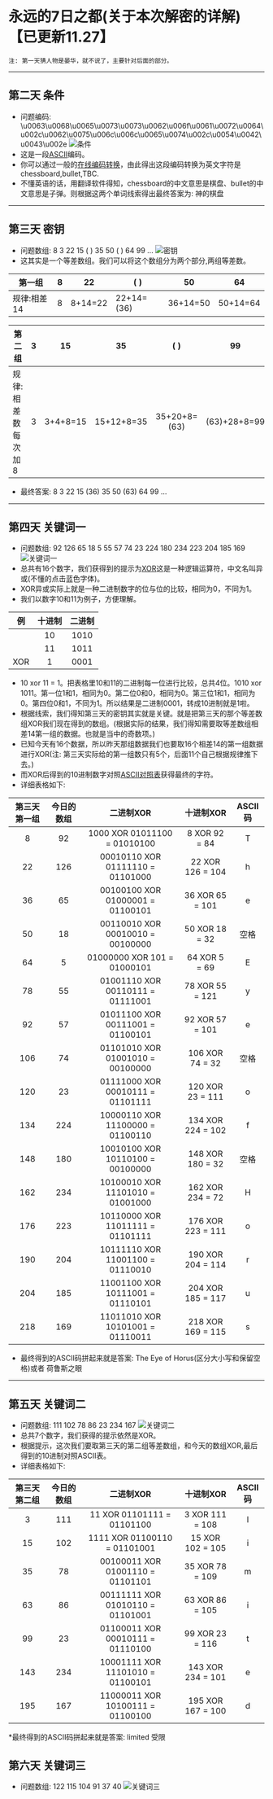 # 永远的7日之都(关于本次解密的详解)  【已更新11.27】
    注: 第一天猜人物是晏华，就不说了，主要针对后面的部分。  
___
## 第二天 条件
* 问题编码: \u0063\u0068\u0065\u0073\u0073\u0062\u006f\u0061\u0072\u0064\u002c\u0062\u0075\u006c\u006c\u0065\u0074\u002c\u0054\u0042\u0043\u002e
![条件](https://github.com/XMDS/YYD7RZD/blob/master/%E6%9D%A1%E4%BB%B6.jpg)
* 这是一段[ASCII](https://m.baidu.com/sf_bk/item/ASCII/309296?fr=aladdin&ms=1&rid=11039219159295600557)编码。
* 你可以通过一般的[在线编码转换](http://tool.oschina.net/encode?type=3)，由此得出这段编码转换为英文字符是chessboard,bullet,TBC.
* 不懂英语的话，用翻译软件得知，chessboard的中文意思是棋盘、bullet的中文意思是子弹。则根据这两个单词线索得出最终答案为: 神的棋盘
___
## 第三天  密钥
* 问题数组: 8 3 22 15 ( ) 35 50 ( ) 64 99 … 
![密钥](https://github.com/XMDS/YYD7RZD/blob/master/%E5%AF%86%E9%92%A5.jpg)
* 这其实是一个等差数组。我们可以将这个数组分为两个部分,两组等差数。

|第一组|8|22|( )|50|64|
|-------- | :--------: | :--------: |-------- | :--------: | :--------: |
|规律:相差14|8|8+14=22|22+14=(36)|36+14=50|50+14=64|

|第二组|3|15|35|( )|99|
|-------- | :--------: | :--------: |-------- | :--------: | :--------: |
|规律:相差数每次加8|3|3+4+8=15|15+12+8=35|35+20+8=(63)|(63)+28+8=99|
* 最终答案: 8 3 22 15 (36) 35 50 (63) 64 99 … 
___
## 第四天 关键词一
* 问题数组: 92 126 65 18 5 55 57 74 23 224 180 234 223 204 185 169
![关键词一](https://github.com/XMDS/YYD7RZD/blob/master/%E5%85%B3%E9%94%AE%E8%AF%8D%E4%B8%80.jpg)
* 总共有16个数字，我们获得到的提示为[XOR](https://baike.baidu.com/item/%E5%BC%82%E6%88%96/10993677?fr=aladdin)这是一种逻辑运算符，中文名叫异或(不懂的点击蓝色字体)。
* XOR异或实际上就是一种二进制数字的位与位的比较，相同为0，不同为1。
* 我们以数字10和11为例子，方便理解。  

|例|十进制|二进制|
|-------- | :--------: | :--------: |
| |10|1010|
| |11|1011|
|XOR|1|0001|
* 10 xor 11 = 1。把表格里10和11的二进制每一位进行比较，总共4位。1010 xor 1011。第一位1和1，相同为0。第二位0和0，相同为0。第三位1和1，相同为0。第四位0和1，不同为1。所以结果是二进制0001，转成10进制就是1啦。
* 根据线索，我们得知第三天的密钥其实就是关键。就是把第三天的那个等差数组XOR我们现在得到的数组。(根据实际的结果，我们得知需要取等差数组相差14第一组的数据。也就是当中的奇数项。)
* 已知今天有16个数据，所以昨天那组数据我们也要取16个相差14的第一组数据进行XOR(注: 第三天实际给的第一组数只有5个，后面11个自己根据规律推下去。)
* 而XOR后得到的10进制数字对照[ASCII对照表](https://m.baidu.com/from=1000953f/bd_page_type=1/ssid=874ec3ced4c2ccecb5d8c246/uid=0/pu=usm%403%2Csz%40320_1002%2Cta%40iphone_2_8.0_2_12137.1/baiduid=C8A5E5DDA60ABA7BA1165A21A9735BD5/w=0_10_/t=iphone/l=3/tc?ref=www_iphone&lid=10019240090693570267&order=5&fm=alop&isAtom=1&is_baidu=0&tj=www_normal_5_0_10_title&vit=osres&m=8&srd=1&cltj=cloud_title&asres=1&title=ASCII%E7%A0%81%E5%AF%B9%E7%85%A7%E8%A1%A8&dict=32&wd=&eqid=8b0b7dc73d249000100000065bf9c998&w_qd=IlPT2AEptyoA_yi9D5CoIaPsHosWaa&tcplug=1&sec=34437&di=8fed3b3b94e1bb8c&bdenc=1&tch=124.274.300.1239.2.756&nsrc=IlPT2AEptyoA_yixCFOxXnANedT62v3IEhmOKWBLATm7pE37xPraFBEsRDD5LXKNHVKwd9SKa26YtXPP_q&clk_type=1&l=1&baiduid=C8A5E5DDA60ABA7BA1165A21A9735BD5&w=0_10_ascii%E7%A0%81%E8%A1%A8&t=iphone&from=1000953f&ssid=874ec3ced4c2ccecb5d8c246&uid=0&bd_page_type=1&pu=usm%403%2Csz%40320_1002%2Cta%40iphone_2_8.0_2_12137.1&clk_info=%7B%22srcid%22%3A1599%2C%22tplname%22%3A%22www_normal%22%2C%22t%22%3A1543096759563%2C%22xpath%22%3A%22div-article-section-div-div-a-div-div-span%22%7D&sfOpen=1)获得最终的字符。
* 详细表格如下:  

|第三天第一组|今日的数组|二进制XOR|十进制XOR|ASCII码|  
| :--------: | :--------: | :--------: | :--------: | :-------:|
|8|92|1000 XOR 01011100 = 01010100|8 XOR 92 = 84|T|  
|22|126|00010110 XOR 01111110 = 01101000|22 XOR 126 = 104|h|
|36|65|00100100 XOR 01000001 = 01100101|36 XOR 65 = 101|e|
|50|18|00110010 XOR 00010010 = 00100000|50 XOR 18 = 32|空格|
|64|5|01000000 XOR 101 = 01000101|64 XOR 5 = 69|E|
|78|55|01001110 XOR 00110111 = 01111001|78 XOR 55 = 121|y|
|92|57|01011100 XOR 00111001 = 01100101|92 XOR 57 = 101|e|
|106|74|01101010 XOR 01001010 = 00100000|106 XOR 74 = 32|空格|
|120|23|01111000 XOR 00010111 = 01101111|120 XOR 23 = 111|o|
|134|224|10000110 XOR 11100000 = 01100110|134 XOR 224 = 102|f|
|148|180|10010100 XOR 10110100 = 00100000|148 XOR 180 = 32|空格|
|162|234|10100010 XOR 11101010 = 01001000|162 XOR 234 = 72|H|
|176|223|10110000 XOR 11011111 = 01101111|176 XOR 223 = 111|o|
|190|204|10111110 XOR 11001100 = 01110010|190 XOR 204 = 114|r|
|204|185|11001100 XOR 10111001 = 01110101|204 XOR 185 = 117|u|
|218|169|11011010 XOR 10101001 = 01110011|218 XOR 169 = 115|s|

* 最终得到的ASCII码拼起来就是答案: The Eye of Horus(区分大小写和保留空格)或者 荷鲁斯之眼
___
## 第五天 关键词二
* 问题数组: 111 102 78 86 23 234 167
![关键词二](https://github.com/XMDS/YYD7RZD/blob/master/%E5%85%B3%E9%94%AE%E8%AF%8D%E4%BA%8C.jpg)
* 总共7个数字，我们获得的提示依然是XOR。
* 根据提示，这次我们要取第三天的第二组等差数组，和今天的数组XOR,最后得到的10进制对照ASCII表。
* 详细表格如下:

|第三天第二组|今日的数组|二进制XOR|十进制XOR|ASCII码|  
| :--------: | :--------: | :--------: | :--------: | :-------:|
|3|111|11 XOR 01101111 = 01101100|3 XOR 111 = 108|l|
|15|102|1111 XOR 01100110 = 01101001|15 XOR 102 = 105|i|
|35|78|00100011 XOR 01001110 = 01101101|35 XOR 78 = 109|m|
|63|86|00111111 XOR 01010110 = 01101001|63 XOR 86 = 105|i|
|99|23|01100011 XOR 00010111 = 01110100|99 XOR 23 = 116|t|
|143|234|10001111 XOR 11101010 = 01100101|143 XOR 234 = 101|e|
|195|167|11000011 XOR 10100111 = 01100100|195 XOR 167 = 100|d|

*最终得到的ASCII码拼起来就是答案: limited 受限

## 第六天 关键词三
* 问题数组: 122 115 104 91 37 40
![关键词三](https://github.com/XMDS/YYD7RZD/blob/master/%E5%85%B3%E9%94%AE%E8%AF%8D%E4%B8%89.jpg)
